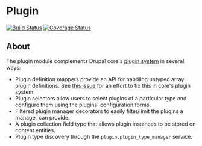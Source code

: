 # Plugin
[![Build Status](https://travis-ci.org/bartfeenstra/drupal-plugin.svg?branch=8.x-2.x)](https://travis-ci.org/bartfeenstra/drupal-plugin) [![Coverage Status](https://coveralls.io/repos/bartfeenstra/drupal-plugin/badge.svg?branch=8.x-2.x)](https://coveralls.io/r/bartfeenstra/drupal-plugin?branch=8.x-2.x)

## About
The plugin module complements Drupal core's 
[plugin system](http://drupal.org/developing/api/8/plugins) in several ways:

* Plugin definition mappers provide an API for handling untyped array plugin
  definitions. See [this issue](http://drupal.org/node/2458789) for an effort to
  fix this in core's plugin system.
* Plugin selectors allow users to select plugins of a particular type and
  configure them using the plugins' configuration forms.
* Filtered plugin manager decorators to easily filter/limit the plugins a
  manager can provide.
* A plugin collection field type that allows plugin instances to be stored on
  content entities.
* Plugin type discovery through the `plugin.plugin_type_manager` service.

